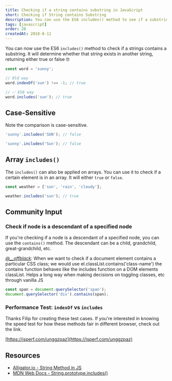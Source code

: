```yaml
---
title: Checking if a string contains substring in JavaScript
short: Checking if String contains Substring
description: You can use the ES6 includes() method to see if a substring exists in another string...
tags: [javascript]
order: 28
createdAt: 2018-8-11
---
```


You can now use the ES6 `includes()` method to check if a strings contains a substring. It will determine whether that string exists in another string, returning either true or false 🤓

```javascript
const word = 'sunny';

// Old way
word.indexOf('sun') !== -1; // true

// ✅ ES6 way
word.includes('sun'); // true
```

## Case-Sensitive

Note the comparison is case-sensitive.

```javascript
'sunny'.includes('SUN'); // false

'sunny'.includes('Sun'); // false
```

## Array `includes()`

The `includes()` can also be applied on arrays. You can use it to check if a certain element is in an array. It will either `true` or `false`.

```javascript
const weather = ['sun', 'rain', 'cloudy'];

weather.includes('sun'); // true
```

## Community Input

### Check if node is a descendant of a specified node

If you're checking if a node is a descendant of a specified node, you can use the `contains()` method. The descendant can be a child, grandchild, great-grandchild, etc.

_[@\_\_offblack](https://www.instagram.com/__offblack/):_ When we want to check if a document element contains a particular CSS class; we would use el.classList.contains('class-name') the contains function behaves like the includes function on a DOM elements classList. Helps a long way when making decisions on toggling classes, etc through vanilla JS

```javascript
const span = document.querySelector('span');
document.querySelector('div').contains(span);
```

### Performance Test: `indexOf` vs `includes`

Thanks Filip for creating these test cases. If you're interested in knowing the speed test for how these methods fair in different browser, check out the link.

[https://jsperf.com/unggzpaz](https://jsperf.com/unggzpaz)

## Resources

- [Alligator.io - String Method in JS](https://alligator.io/js/includes-string-method/)
- [MDN Web Docs - String.prototype.includes()](https://developer.mozilla.org/en-US/docs/Web/JavaScript/Reference/Global_Objects/String/includes)
